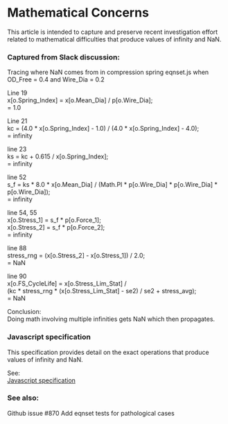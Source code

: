 # Mathematical Concerns

This article is intended to capture and preserve recent investigation effort 
related to mathematical difficulties that produce values of infinity and NaN.

### Captured from Slack discussion:

Tracing where NaN comes from in compression spring eqnset.js 
when OD_Free = 0.4 and Wire_Dia = 0.2  

Line 19  
    x[o.Spring_Index] = x[o.Mean_Dia] / p[o.Wire_Dia];  
 = 1.0  
 
Line 21  
    kc = (4.0 * x[o.Spring_Index] - 1.0) / (4.0 * x[o.Spring_Index] - 4.0);  
= infinity  

line 23  
    ks = kc + 0.615 / x[o.Spring_Index];  
= infinity  

line 52  
      s_f = ks * 8.0 * x[o.Mean_Dia] / (Math.PI * p[o.Wire_Dia] * p[o.Wire_Dia] * p[o.Wire_Dia]);  
= infinity  

line 54, 55  
    x[o.Stress_1] = s_f * p[o.Force_1];  
    x[o.Stress_2] = s_f * p[o.Force_2];  
= infinity  

line 88  
      stress_rng = (x[o.Stress_2] - x[o.Stress_1]) / 2.0;  
= NaN  

line 90  
    x[o.FS_CycleLife] =  x[o.Stress_Lim_Stat] /  
         (kc * stress_rng * (x[o.Stress_Lim_Stat] - se2) / se2 + stress_avg);  
= NaN  

Conclusion:  
Doing math involving multiple infinities gets NaN which then propagates.  

### Javascript specification

This specification provides detail on the exact operations that produce values of infinity and NaN.

See:  
[Javascript specification](https://tc39.es/ecma262/multipage/ecmascript-data-types-and-values.html#sec-ecmascript-language-types-number-type)

### See also:
Github issue #870 Add eqnset tests for pathological cases  
